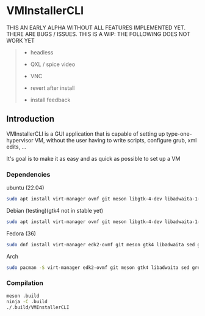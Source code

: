# VMInstallerCLI

THIS AN EARLY ALPHA WITHOUT ALL FEATURES IMPLEMENTED YET. THERE ARE BUGS / ISSUES. THIS IS A WIP: THE FOLLOWING DOES NOT WORK YET

> - headless
>
> - QXL / spice video
>
> - VNC
>
> - revert after install
>
> - install feedback

## Introduction

VMInstallerCLI is a GUI application that is capable of setting up type-one-hypervisor VM, without the user having to write scripts, configure grub, xml edits, ...

It's goal is to make it as easy and as quick as possible to set up a VM

### Dependencies

ubuntu (22.04)
```bash
sudo apt install virt-manager ovmf git meson libgtk-4-dev libadwaita-1-dev sed grep xmlstarlet qemu swtpm
```

Debian (testing)(gtk4 not in stable yet)
```bash
sudo apt install virt-manager ovmf git meson libgtk-4-dev libadwaita-1-dev sed grep xmlstarlet qemu-kvm qemu-efi swtpm
```

Fedora (36)
```bash
sudo dnf install virt-manager edk2-ovmf git meson gtk4 libadwaita sed grep xmlstarlet qemu qemu-kvm qemu-common swtpm
```

Arch
```bash
sudo pacman -S virt-manager edk2-ovmf git meson gtk4 libadwaita sed grep xmlstarlet qemu-full swtpm
```



### Compilation

```bash
meson .build
ninja -C .build
./.build/VMInstallerCLI
```
